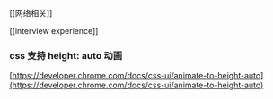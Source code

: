 [[网络相关]]

[[interview experience]]

### css 支持 height: auto 动画

[https://developer.chrome.com/docs/css-ui/animate-to-height-auto](https://developer.chrome.com/docs/css-ui/animate-to-height-auto)